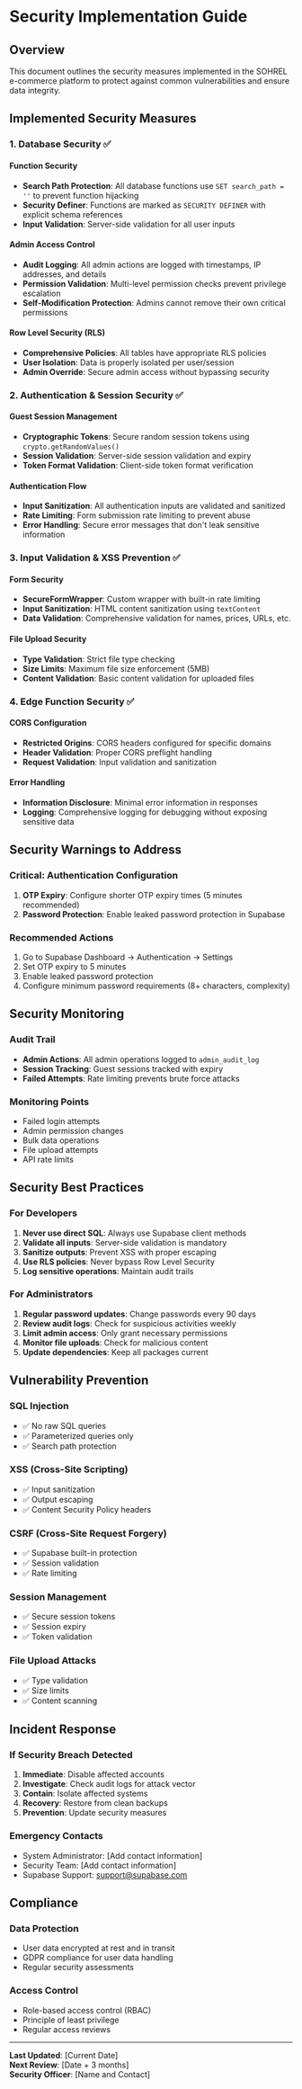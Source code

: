 # Security Implementation Guide

## Overview
This document outlines the security measures implemented in the SOHREL e-commerce platform to protect against common vulnerabilities and ensure data integrity.

## Implemented Security Measures

### 1. Database Security ✅

#### Function Security
- **Search Path Protection**: All database functions use `SET search_path = ''` to prevent function hijacking
- **Security Definer**: Functions are marked as `SECURITY DEFINER` with explicit schema references
- **Input Validation**: Server-side validation for all user inputs

#### Admin Access Control
- **Audit Logging**: All admin actions are logged with timestamps, IP addresses, and details
- **Permission Validation**: Multi-level permission checks prevent privilege escalation
- **Self-Modification Protection**: Admins cannot remove their own critical permissions

#### Row Level Security (RLS)
- **Comprehensive Policies**: All tables have appropriate RLS policies
- **User Isolation**: Data is properly isolated per user/session
- **Admin Override**: Secure admin access without bypassing security

### 2. Authentication & Session Security ✅

#### Guest Session Management
- **Cryptographic Tokens**: Secure random session tokens using `crypto.getRandomValues()`
- **Session Validation**: Server-side session validation and expiry
- **Token Format Validation**: Client-side token format verification

#### Authentication Flow
- **Input Sanitization**: All authentication inputs are validated and sanitized
- **Rate Limiting**: Form submission rate limiting to prevent abuse
- **Error Handling**: Secure error messages that don't leak sensitive information

### 3. Input Validation & XSS Prevention ✅

#### Form Security
- **SecureFormWrapper**: Custom wrapper with built-in rate limiting
- **Input Sanitization**: HTML content sanitization using `textContent`
- **Data Validation**: Comprehensive validation for names, prices, URLs, etc.

#### File Upload Security
- **Type Validation**: Strict file type checking
- **Size Limits**: Maximum file size enforcement (5MB)
- **Content Validation**: Basic content validation for uploaded files

### 4. Edge Function Security ✅

#### CORS Configuration
- **Restricted Origins**: CORS headers configured for specific domains
- **Header Validation**: Proper CORS preflight handling
- **Request Validation**: Input validation and sanitization

#### Error Handling
- **Information Disclosure**: Minimal error information in responses
- **Logging**: Comprehensive logging for debugging without exposing sensitive data

## Security Warnings to Address

### Critical: Authentication Configuration
1. **OTP Expiry**: Configure shorter OTP expiry times (5 minutes recommended)
2. **Password Protection**: Enable leaked password protection in Supabase

### Recommended Actions
1. Go to Supabase Dashboard → Authentication → Settings
2. Set OTP expiry to 5 minutes
3. Enable leaked password protection
4. Configure minimum password requirements (8+ characters, complexity)

## Security Monitoring

### Audit Trail
- **Admin Actions**: All admin operations logged to `admin_audit_log`
- **Session Tracking**: Guest sessions tracked with expiry
- **Failed Attempts**: Rate limiting prevents brute force attacks

### Monitoring Points
- Failed login attempts
- Admin permission changes
- Bulk data operations
- File upload attempts
- API rate limits

## Security Best Practices

### For Developers
1. **Never use direct SQL**: Always use Supabase client methods
2. **Validate all inputs**: Server-side validation is mandatory
3. **Sanitize outputs**: Prevent XSS with proper escaping
4. **Use RLS policies**: Never bypass Row Level Security
5. **Log sensitive operations**: Maintain audit trails

### For Administrators
1. **Regular password updates**: Change passwords every 90 days
2. **Review audit logs**: Check for suspicious activities weekly
3. **Limit admin access**: Only grant necessary permissions
4. **Monitor file uploads**: Check for malicious content
5. **Update dependencies**: Keep all packages current

## Vulnerability Prevention

### SQL Injection
- ✅ No raw SQL queries
- ✅ Parameterized queries only
- ✅ Search path protection

### XSS (Cross-Site Scripting)
- ✅ Input sanitization
- ✅ Output escaping
- ✅ Content Security Policy headers

### CSRF (Cross-Site Request Forgery)
- ✅ Supabase built-in protection
- ✅ Session validation
- ✅ Rate limiting

### Session Management
- ✅ Secure session tokens
- ✅ Session expiry
- ✅ Token validation

### File Upload Attacks
- ✅ Type validation
- ✅ Size limits
- ✅ Content scanning

## Incident Response

### If Security Breach Detected
1. **Immediate**: Disable affected accounts
2. **Investigate**: Check audit logs for attack vector
3. **Contain**: Isolate affected systems
4. **Recovery**: Restore from clean backups
5. **Prevention**: Update security measures

### Emergency Contacts
- System Administrator: [Add contact information]
- Security Team: [Add contact information]
- Supabase Support: support@supabase.com

## Compliance

### Data Protection
- User data encrypted at rest and in transit
- GDPR compliance for user data handling
- Regular security assessments

### Access Control
- Role-based access control (RBAC)
- Principle of least privilege
- Regular access reviews

---

**Last Updated**: [Current Date]  
**Next Review**: [Date + 3 months]  
**Security Officer**: [Name and Contact]